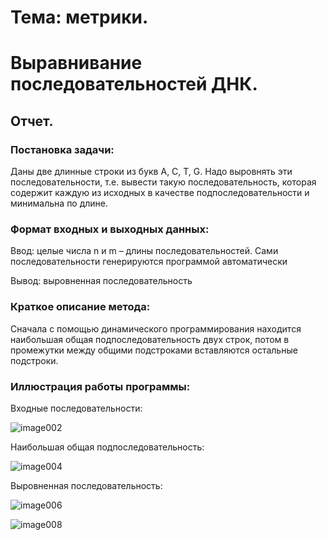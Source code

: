 Тема: метрики.
==============

Выравнивание последовательностей ДНК.
=====================================

Отчет.
------

### Постановка задачи:

Даны две длинные строки из букв A, C, T, G. Надо выровнять эти
последовательности, т.е. вывести такую последовательность, которая
содержит каждую из исходных в качестве подпоследовательности и
минимальна по длине.

###  Формат входных и выходных данных:

Ввод: целые числа n и m – длины последовательностей. Сами
последовательности генерируются программой автоматически

Вывод: выровненная последовательность

###  Краткое описание метода:

Сначала с помощью динамического программирования находится наибольшая
общая подпоследовательность двух строк, потом в промежутки между общими
подстроками вставляются остальные подстроки.

### Иллюстрация работы программы:

Входные последовательности:

![image002](https://user-images.githubusercontent.com/74815433/104017210-c4ae5300-51c8-11eb-94aa-1528ca6781ad.jpg)

Наибольшая общая подпоследовательность:

![image004](https://user-images.githubusercontent.com/74815433/104017215-c6781680-51c8-11eb-88d1-e21c9352eb9d.jpg)

Выровненная последовательность:

![image006](https://user-images.githubusercontent.com/74815433/104017223-c9730700-51c8-11eb-9df2-809f6d25152f.jpg)

![image008](https://user-images.githubusercontent.com/74815433/104017313-f1fb0100-51c8-11eb-96db-262a3f5d9ce4.jpg)
